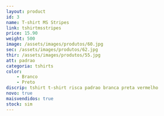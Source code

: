 ```yaml
---
layout: product
id: 3
name: T-shirt MS Stripes
link: tshirtmsstripes
price: 15.90
weight: 500
image: /assets/images/produtos/60.jpg
sec: /assets/images/produtos/62.jpg
thir: /assets/images/produtos/55.jpg
att: padrao
categoria: tshirts
color:
    - Branco
    - Preto
discrip: tshirt t-shirt risca padrao branca preta vermelho
novo: true
maisvendidos: true
stock: sim
---
```

